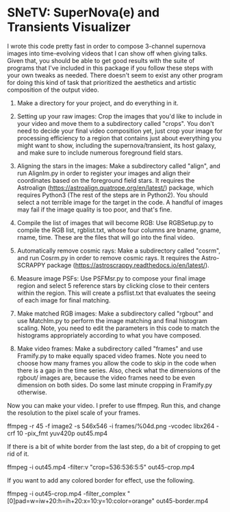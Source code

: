 # SNeTV: SuperNova(e) and Transients Visualizer

I wrote this code pretty fast in order to compose 3-channel supernova images into time-evolving videos that I can show off when giving talks. Given that, you should be able to get good results with the suite of programs that I've included in  this package if you follow these steps with your own tweaks as needed. There doesn't seem to exist any other program for doing this kind of task that prioritized the aesthetics and artistic composition of the output video.


1. Make a directory for your project, and do everything in it.

2. Setting up your raw images: Crop the images that you'd like to include in your video and move them to a subdirectory called "crops". You don't need to decide your final video composition yet, just crop your image for processing efficiency to a region that contains just about everything you might want to show, including the supernova/transient, its host galaxy, and make sure to include numerous foreground field stars.

2. Aligning the stars in the images: Make a subdirectory called "align", and run AlignIm.py in order to register your images and align their coordinates based on the foreground field stars. It requires the Astroalign (https://astroalign.quatrope.org/en/latest/) package, which requires Python3 (The rest of the steps are in Python2). You should select a not terrible image for the target in the code. A handful of images may fail if the image quality is too poor, and that's fine.

3. Compile the list of images that will become RGB: Use RGBSetup.py to compile the RGB list, rgblist.txt, whose four columns are bname, gname, rname, time. These are the files that will go into the final video.

4. Automatically remove cosmic rays: Make a subdirectory called "cosrm", and run Cosrm.py in order to remove cosmic rays. It requires the Astro-SCRAPPY package (https://astroscrappy.readthedocs.io/en/latest/).

5. Measure image PSFs: Use PSFMsr.py to compose your final image region and select 5 reference stars by clicking close to their centers within the region. This will create a psflist.txt that evaluates the seeing of each image for final matching.

6. Make matched RGB images: Make a subdirectory called "rgbout" and use MatchIm.py to perform the image matching and final histogram scaling. Note, you need to edit the parameters in this code to match the histograms appropriately according to what you have composed.

7. Make video frames: Make a subdirectory called "frames" and use Framify.py to make equally spaced video frames. Note you need to choose how many frames you allow the code to skip in the code when there is a gap in the time series. Also, check what the dimensions of the rgbout/ images are, because the video frames need to be even dimension on both sides. Do some last minute cropping in Framify.py otherwise.

Now you can make your video. I prefer to use ffmpeg. Run this, and change the resolution to the pixel scale of your frames.

ffmpeg -r 45 -f image2 -s 546x546 -i frames/%04d.png -vcodec libx264 -crf 10 -pix_fmt yuv420p out45.mp4

If there is a bit of white border from the last step, do a bit of cropping to get rid of it.

ffmpeg -i out45.mp4 -filter:v "crop=536:536:5:5" out45-crop.mp4

If you want to add any colored border for effect, use the following.

ffmpeg -i out45-crop.mp4 -filter_complex "[0]pad=w=iw+20:h=ih+20:x=10:y=10:color=orange" out45-border.mp4
